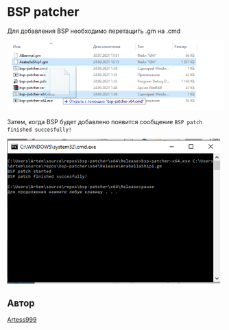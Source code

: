 # BSP patcher

Для добавления BSP необходимо перетащить .gm на .cmd

![move.img](readme-img/move.png)

Затем, когда BSP будет добавлено появится сообщение `BSP patch finished succesfully!`

![console.img](readme-img/console.png)

## Автор

[Artess999](https://github.com/Artess999)

